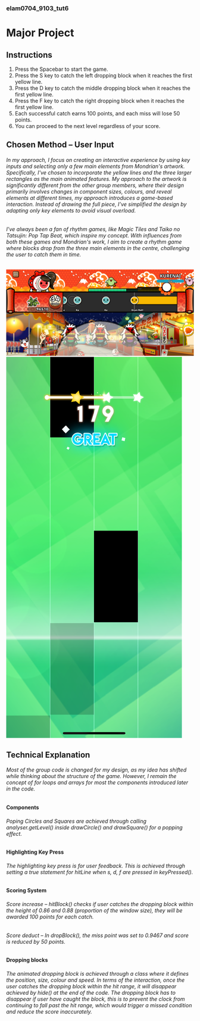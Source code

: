 ### elam0704_9103_tut6
# Major Project

## Instructions
 1. Press the Spacebar to start the game.
 2.	Press the S key to catch the left dropping block when it reaches the first yellow line.
 3.	Press the D key to catch the middle dropping block when it reaches the first yellow line.
 4.	Press the F key to catch the right dropping block when it reaches the first yellow line.
 5.	Each successful catch earns 100 points, and each miss will lose 50 points.
 6.	You can proceed to the next level regardless of your score.

## Chosen Method – User Input
###### In my approach, I focus on creating an interactive experience by using key inputs and selecting only a few main elements from Mondrian's artwork. Specifically, I've chosen to incorporate the yellow lines and the three larger rectangles as the main animated features. My approach to the artwork is significantly different from the other group members, where their design primarily involves changes in component sizes, colours, and reveal elements at different times, my approach introduces a game-based interaction. Instead of drawing the full piece, I’ve simplified the design by adapting only key elements to avoid visual overload.

###### I've always been a fan of rhythm games, like *Magic Tiles* and *Taiko no Tatsujin: Pop Tap Beat*, which inspire my concept. With influences from both these games and Mondrian's work, I aim to create a rhythm game where blocks drop from the three main elements in the centre, challenging the user to catch them in time.

![Taiko no Tatsujin: Pop Tap Beat](assets/Taiko.PNG)
![Magic Tiles](assets/MagicTiles.PNG)

## Technical Explanation
###### Most of the group code is changed for my design, as my idea has shifted while thinking about the structure of the game. However, I remain the concept of for loops and arrays for most the components introduced later in the code.

#### Components
###### Poping Circles and Squares are achieved through calling analyser.getLevel() inside drawCircle() and drawSquare() for  a popping effect.

#### Highlighting Key Press
###### The highlighting key press is for user feedback. This is achieved through setting a true statement for hitLine when s, d, f are pressed in keyPressed(). 

#### Scoring System
###### Score increase –  hitBlock() checks if user catches the dropping block within the height of 0.86 and 0.88 (proportion of the window size), they will be awarded 100 points for each catch.
###### Score deduct – In dropBlock(), the miss point was set to 0.9467 and score is reduced by 50 points.

#### Dropping blocks
###### The animated dropping block is achieved through a class where it defines the position, size, colour and speed. In terms of the interaction, once the user catches the dropping block within the hit range, it will disappear achieved by hide() at the end of the code. The dropping block has to disappear if user have caught the block, this is to prevent the clock from continuing to fall past the hit range, which would trigger a missed condition and reduce the score inaccurately.
